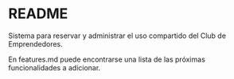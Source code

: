 # README

Sistema para reservar y administrar el uso compartido del Club de Emprendedores.

En features.md puede encontrarse una lista de las próximas funcionalidades a adicionar.
